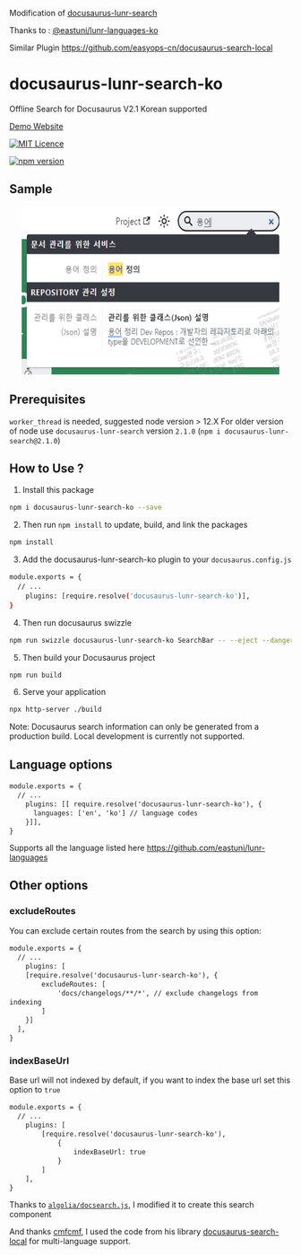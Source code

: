 Modification of [docusaurus-lunr-search](https://github.com/praveenn77/docusaurus-lunr-search)

Thanks to : [@eastuni/lunr-languages-ko](https://github.com/eastuni/lunr-languages)

Similar Plugin
<https://github.com/easyops-cn/docusaurus-search-local>

# docusaurus-lunr-search-ko

Offline Search for Docusaurus V2.1 Korean supported

[Demo Website](https://lelouch77.github.io/docusaurus-lunr-search-multilang/)

[![MIT Licence](https://img.shields.io/github/license/lelouch77/docusaurus-lunr-search)](#)

[![npm version](https://badge.fury.io/js/docusaurus-lunr-search.svg)](https://www.npmjs.com/package/docusaurus-lunr-search)

## Sample

<p align="center">
  <img width="460" height="300" src="https://raw.githubusercontent.com/panthere2k/docusaurus-lunr-search-ko/master/assets/search-offline.png">
</p>

## Prerequisites

`worker_thread` is needed, suggested node version > 12.X
For older version of node use `docusaurus-lunr-search` version `2.1.0`
(`npm i docusaurus-lunr-search@2.1.0`)

## How to Use ?

1. Install this package

```bash
npm i docusaurus-lunr-search-ko --save
```
2. Then run `npm install` to update, build, and link the packages
```bash
npm install
```
3. Add the docusaurus-lunr-search-ko plugin to your `docusaurus.config.js`
```bash
module.exports = {
  // ...
    plugins: [require.resolve('docusaurus-lunr-search-ko')],
}
```
4. Then run docusaurus swizzle
```bash
npm run swizzle docusaurus-lunr-search-ko SearchBar -- --eject --danger
```
5. Then build your Docusaurus project
```bash
npm run build
```
6. Serve your application
```bash
npx http-server ./build
```

Note: Docusaurus search information can only be generated from a production build. Local development is currently not supported.

## Language options

```JSX
module.exports = {
  // ...
    plugins: [[ require.resolve('docusaurus-lunr-search-ko'), {
      languages: ['en', 'ko'] // language codes
    }]],
}
```

Supports all the language listed here https://github.com/eastuni/lunr-languages

## Other options

### excludeRoutes

You can exclude certain routes from the search by using this option:

```JSX
module.exports = {
  // ...
    plugins: [
    [require.resolve('docusaurus-lunr-search-ko'), {
        excludeRoutes: [
            'docs/changelogs/**/*', // exclude changelogs from indexing
        ]
    }]
  ],
}
```

### indexBaseUrl

Base url will not indexed by default, if you want to index the base url set this option to `true`

```JSX
module.exports = {
  // ...
    plugins: [
        [require.resolve('docusaurus-lunr-search-ko'),
            {
                indexBaseUrl: true
            }
        ]
    ],
}
```

Thanks to [`algolia/docsearch.js`](https://github.com/algolia/docsearch), I modified it to create this search component 

And thanks [cmfcmf](https://github.com/cmfcmf), I used the code from his library [docusaurus-search-local](https://github.com/cmfcmf/docusaurus-search-local) for multi-language support.
